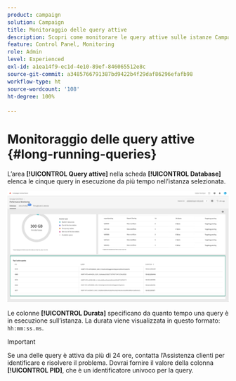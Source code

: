 ```yaml
---
product: campaign
solution: Campaign
title: Monitoraggio delle query attive
description: Scopri come monitorare le query attive sulle istanze Campaign nel Pannello di controllo.
feature: Control Panel, Monitoring
role: Admin
level: Experienced
exl-id: a1ea14f9-ec1d-4e10-89ef-846065512e8c
source-git-commit: a3485766791387bd9422b4f29daf86296efafb98
workflow-type: ht
source-wordcount: '108'
ht-degree: 100%

---
```


# Monitoraggio delle query attive {#long-running-queries}

L’area **[!UICONTROL Query attive]** nella scheda **[!UICONTROL Database]** elenca le cinque query in esecuzione da più tempo nell’istanza selezionata.

![](assets/active-queries.png)

Le colonne **[!UICONTROL Durata]** specificano da quanto tempo una query è in esecuzione sull’istanza. La durata viene visualizzata in questo formato: `hh:mm:ss.ms`.

>[!IMPORTANT]
>
>Se una delle query è attiva da più di 24 ore, contatta l’Assistenza clienti per identificare e risolvere il problema. Dovrai fornire il valore della colonna **[!UICONTROL PID]**, che è un identificatore univoco per la query.
